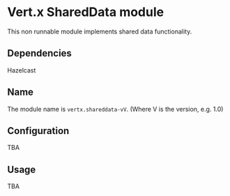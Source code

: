 # Vert.x SharedData module

This non runnable module implements shared data functionality.

## Dependencies

Hazelcast

## Name

The module name is `vertx.shareddata-vV`. (Where V is the version, e.g. 1.0)

## Configuration

TBA

## Usage

TBA